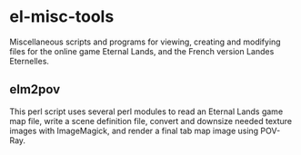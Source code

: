 el-misc-tools
=============

Miscellaneous scripts and programs for viewing, creating and
modifying files for the online game Eternal Lands, and the
French version Landes Eternelles.


elm2pov
-------

This perl script uses several perl modules to read an
Eternal Lands game map file, write a scene definition
file, convert and downsize needed texture images with
ImageMagick, and render a final tab map image using
POV-Ray.
